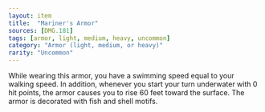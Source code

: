 ```yaml
---
layout: item
title:  "Mariner's Armor"
sources: [DMG.181]
tags: [armor, light, medium, heavy, uncommon]
category: "Armor (light, medium, or heavy)"
rarity: "Uncommon"
---
```


While wearing this armor, you have a swimming speed equal to your walking speed. In addition, whenever you start your turn underwater with 0 hit points, the armor causes you to rise 60 feet toward the surface. The armor is decorated with fish and shell motifs.